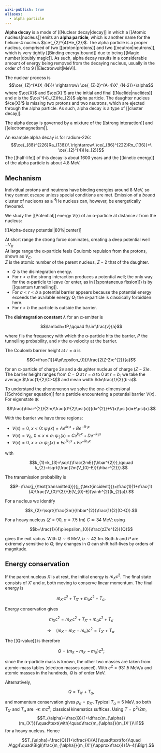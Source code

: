 ```yaml
---
wiki-publish: true
aliases:
  - alpha particle
---
```

**Alpha decay** is a mode of [[Nuclear decay|decay]] in which a [[Atomic nucleus|nucleus]] emits an **alpha particle**, which is another name for the helium-4 nucleus $\ce{_{2}^{4}He_{2}}$. The alpha particle is a proper nucleus, comprised of two [[proton|protons]] and two [[neutron|neutrons]], which is very tightly [[Binding energy|bound]] due to being [[Magic number|doubly magic]]. As such, alpha decay results in a considerable amount of energy being removed from the decaying nucleus, usually in the order of 4 to 9 [[Electronvolt|MeV]].

The nuclear process is
$$\ce{_{Z}^{A}X_{N}}\ \rightarrow\ \ce{_{Z-2}^{A-4}X'_{N-2}}+\alpha$$
where $\ce{X}$ and $\ce{X}'$ are the initial and final [[Nuclide|nuclides]] and $\alpha$ is the $\ce{^{4}_{2}He_{2}}$ alpha particle. The daughter nucleus $\ce{X}'$ is missing two protons and two neutrons, which are ejected through the alpha particle. As such, alpha decay is a type of [[cluster decay]].

The alpha decay is governed by a mixture of the [[strong interaction]] and [[electromagnetism]].

An example alpha decay is for radium-226:
$$\ce{_{88}^{226}Ra_{138}}\ \rightarrow\ \ce{_{86}^{222}Rn_{136}}+\ \ce{_{2}^{4}He_{2}}$$
The [[half-life]] of this decay is about 1600 years and the [[kinetic energy]] of the alpha particle is about 4.8 MeV.
## Mechanism  
Individual protons and neutrons have binding energies around 8 MeV, so they cannot escape unless special conditions are met. Emission of a *bound* cluster of nucleons as a $^{4}\text{He}$ nucleus can, however, be energetically favoured.

We study the [[Potential]] energy $V(r)$ of an α-particle at distance $r$ from the nucleus:

![[Alpha-decay potential|80%|center]]

At short range the strong force dominates, creating a deep potential well $-V_{0}$.  
At large range the α-particle feels Coulomb repulsion from the protons, shown as $V_{C}$.  
$Z$ is the atomic number of the parent nucleus, $Z-2$ that of the daughter.

- $Q$ is the disintegration energy.  
- For $r<a$ the strong interaction produces a potential well; the only way for the α-particle to leave (or enter, as in [[spontaneous fission]]) is by [[quantum tunnelling]].  
- For $a<r<b$ a potential barrier appears because the potential energy exceeds the available energy $Q$; the α-particle is classically forbidden here.  
- For $r>b$ the particle is outside the barrier.

The **disintegration constant** $\lambda$ for an α-emitter is

$$\lambda=fP,\qquad f\sim\frac{v}{a}$$

where $f$ is the frequency with which the α-particle hits the barrier, $P$ the tunnelling probability, and $v$ the α-velocity at the barrier.

The Coulomb barrier height at $r=a$ is

$$C=\frac{1}{4\pi\epsilon_{0}}\frac{2(Z-2)e^{2}}{a}$$

for an α-particle of charge $2e$ and a daughter nucleus of charge $(Z-2)e$.  
The barrier height ranges from $C-Q$ at $r=a$ to 0 at $r=b$; we take the average $\frac{1}{2}(C-Q)$ and mean width $d=\frac{1}{2}(b-a)$.

To understand the phenomenon we solve the one-dimensional [[Schrödinger equation]] for a particle encountering a potential barrier $V(x)$. For eigenstate $\psi$:

$$\frac{\hbar^{2}}{2m}\frac{d^{2}\psi(x)}{dx^{2}}+V(x)\psi(x)=E\psi(x).$$

With the barrier we have three regions:

- $V(x)=0$, $x<0$: $\psi_{1}(x)=Ae^{ik_{1}x}+Be^{-ik_{1}x}$  
- $V(x)=V_{0}$, $0\le x\le a$: $\psi_{2}(x)=Ce^{k_{2}x}+De^{-k_{2}x}$  
- $V(x)=0$, $x>a$: $\psi_{3}(x)=Ee^{ik_{3}x}+Fe^{-ik_{3}x}$  

with

$$k_{1}=k_{3}=\sqrt{\frac{2mE}{\hbar^{2}}},\qquad k_{2}=\sqrt{\frac{2m(V_{0}-E)}{\hbar^{2}}}.$$

The transmission probability is

$$P=\frac{j_{\text{transmitted}}}{j_{\text{incident}}}=\frac{1}{1+\frac{1}{4}\frac{V_{0}^{2}}{E(V_{0}-E)}\sinh^{2}(k_{2}a)}.$$

For a nucleus we identify

$$k_{2}=\sqrt{\frac{2m}{\hbar^{2}}\frac{1}{2}(C-Q)}.$$

For a heavy nucleus ($Z=90$, $a=7.5$ fm) $C\simeq34$ MeV; using

$$b=\frac{1}{4\pi\epsilon_{0}}\frac{zZ'e^{2}}{Q}$$

gives the exit radius. With $Q\sim6$ MeV, $b\sim42$ fm. Both $b$ and $P$ are extremely sensitive to $Q$; tiny changes in $Q$ can shift half-lives by orders of magnitude.

## Energy conservation  
If the parent nucleus $X$ is at rest, the initial energy is $m_{X}c^{2}$. The final state consists of $X'$ and $\alpha$, both moving to conserve linear momentum. The final energy is

$$m_{X'}c^{2}+T_{X'}+m_{\alpha}c^{2}+T_{\alpha}.$$

Energy conservation gives

$$m_{X}c^{2}=m_{X'}c^{2}+T_{X'}+m_{\alpha}c^{2}+T_{\alpha}$$

$$\Rightarrow\quad(m_{X}-m_{X'}-m_{\alpha})c^{2}=T_{X'}+T_{\alpha}.$$

The [[Q-value]] is therefore

$$Q=(m_{X}-m_{X'}-m_{\alpha})c^{2};$$

since the α-particle mass is known, the other two masses are taken from atomic-mass tables (electron masses cancel). With $c^{2}=931.5$ MeV/u and atomic masses in the hundreds, $Q$ is of order MeV.

Alternatively,

$$Q=T_{X'}+T_{\alpha},$$

and momentum conservation gives $p_{\alpha}=p_{X'}$. Typical $T_{\alpha}\approx5$ MeV, so both $T_{X'}$ and $T_{\alpha}$ are $\ll mc^{2}$; classical kinematics suffices. Using $T=p^{2}/2m$,
$$T_{\alpha}=\frac{Q}{1+\dfrac{m_{\alpha}}{m_{X'}}}\quad\text{with}\quad\frac{m_{\alpha}}{m_{X'}}\ll1$$
for a heavy nucleus. Hence

$$T_{\alpha}=\frac{Q}{1+\dfrac{4}{A}}\quad\text{for}\quad A\gg4\quad\Bigl(\frac{m_{\alpha}}{m_{X'}}\approx\frac{4}{A-4}\Bigr).$$